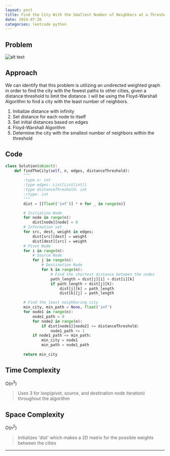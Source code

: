 ```yaml
---
layout: post
title: Find the City With the Smallest Number of Neighbors at a Threshold Distance
date: 2024-07-26
categories: leetcode python
---
```

## Problem
![alt text](/blog/public/img/FindtheCityWiththeSmallestNumberofNeighborsataThresholdDistance.png)

## Approach
We can identify that this problem is utilizing an undirected weighted graph in order to find the city with the fewest paths to other cities, given a distance threshold to limit the distance. I will be using the Floyd-Warshall Algorithm to find a city with the least number of neighbors.

1. Initialize distance with infinity
2. Set distance for each node to itself
3. Set initial distances based on edges
4. Floyd-Warshall Algorithm
5. Determine the city with the smallest number of neighbors within the threshold

## Code
```python
class Solution(object):
    def findTheCity(self, n, edges, distanceThreshold):
        """
        :type n: int
        :type edges: List[List[int]]
        :type distanceThreshold: int
        :rtype: int
        """
        dist = [[float('inf')] * n for _ in range(n)]

        # Initialize Node
        for node in range(n):
            dist[node][node] = 0
        # Information set
        for src, dest, weight in edges:
            dist[src][dest] = weight
            dist[dest][src] = weight
        # Pivot Node
        for i in range(n):
            # Source Node
            for j in range(n):
                # Destination Node
                for k in range(n):
                    # Find the shortest distance between the nodes
                    path_length = dist[j][i] + dist[i][k]
                    if path_length < dist[j][k]:
                        dist[j][k] = path_length
                        dist[k][j] = path_length

        # Find the least neighboring city
        min_city, min_path = None, float('inf')
        for node1 in range(n):
            node1_path = 0
            for node2 in range(n):
                if dist[node1][node2] <= distanceThreshold:
                    node1_path += 1
            if node1_path <= min_path:
                min_city = node1
                min_path = node1_path
        
        return min_city
```

## Time Complexity
O(n<sup>3</sup>)
> Uses 3 for loop(pivot, source, and destination node iteration) throughout the algorithm

## Space Complexity
O(n<sup>2</sup>)
> Initializes 'dist' which makes a 2D matrix for the possible weights between the cities

---